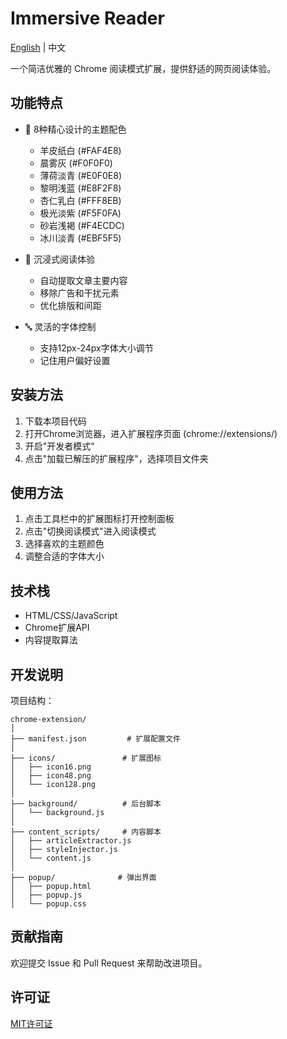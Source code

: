 # Immersive Reader

[English](README.md) | 中文

一个简洁优雅的 Chrome 阅读模式扩展，提供舒适的网页阅读体验。

## 功能特点

- 🎨 8种精心设计的主题配色
  - 羊皮纸白 (#FAF4E8)
  - 晨雾灰 (#F0F0F0)
  - 薄荷淡青 (#E0F0E8)
  - 黎明浅蓝 (#E8F2F8)
  - 杏仁乳白 (#FFF8EB)
  - 极光淡紫 (#F5F0FA)
  - 砂岩浅褐 (#F4ECDC)
  - 冰川淡青 (#EBF5F5)

- 📖 沉浸式阅读体验
  - 自动提取文章主要内容
  - 移除广告和干扰元素
  - 优化排版和间距

- 🔤 灵活的字体控制
  - 支持12px-24px字体大小调节
  - 记住用户偏好设置

## 安装方法

1. 下载本项目代码
2. 打开Chrome浏览器，进入扩展程序页面 (chrome://extensions/)
3. 开启"开发者模式"
4. 点击"加载已解压的扩展程序"，选择项目文件夹

## 使用方法

1. 点击工具栏中的扩展图标打开控制面板
2. 点击"切换阅读模式"进入阅读模式
3. 选择喜欢的主题颜色
4. 调整合适的字体大小

## 技术栈

- HTML/CSS/JavaScript
- Chrome扩展API
- 内容提取算法

## 开发说明

项目结构：
```
chrome-extension/
│
├── manifest.json         # 扩展配置文件
│
├── icons/               # 扩展图标
│   ├── icon16.png
│   ├── icon48.png
│   └── icon128.png
│
├── background/          # 后台脚本
│   └── background.js
│
├── content_scripts/     # 内容脚本
│   ├── articleExtractor.js
│   ├── styleInjector.js
│   └── content.js
│
├── popup/              # 弹出界面
│   ├── popup.html
│   ├── popup.js
│   └── popup.css
```

## 贡献指南

欢迎提交 Issue 和 Pull Request 来帮助改进项目。

## 许可证

[MIT许可证](LICENSE) 